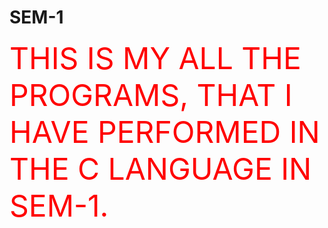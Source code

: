# SEM-1
<font color="red" size="20px">
THIS IS MY ALL THE PROGRAMS, THAT I HAVE PERFORMED IN THE C LANGUAGE IN SEM-1.
